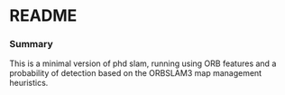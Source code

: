 README
===============

### Summary ###

This is a minimal version of phd slam, running using ORB features and a probability of detection based on the ORBSLAM3 map management heuristics.



